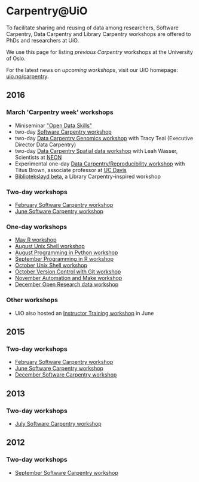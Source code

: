 # Carpentry@UiO

To facilitate sharing and reusing of data among researchers, Software Carpentry, Data Carpentry and Library Carpentry workshops are offered to PhDs and researchers at UiO.

We use this page for listing *previous Carpentry* workshops at the University of Oslo.

For the latest news on *upcoming workshops*, visit our UiO homepage: [uio.no/carpentry](http://uio.no/carpentry).


## 2016

### March 'Carpentry week' workshops 
* Miniseminar ["Open Data Skills"](https://www.ub.uio.no/english/courses-events/events/ureal/2016/160314dataskills.html)
* two-day [Software Carpentry workshop](https://uio-carpentry.github.io/2016-03-15-Oslo-SWC/)
* two-day [Data Carpentry Genomics workshop](http://uio-carpentry.github.io/2016-03-15-Oslo-data-bio/) with Tracy Teal (Executive Director Data Carpentry)
* two-day [Data Carpentry Spatial data workshop](http://uio-carpentry.github.io/2016-03-15-OSLOdataGeo/) with Leah Wasser, Scientists at [NEON](www.neonscience.org)
* Experimental one-day [Data Carpentry/Reproducibility workshop](https://2016-oslo-repeatability.readthedocs.io/en/latest/) with Titus Brown, associate professor at [UC Davis](http://ivory.idyll.org/lab/)
* [Biblioteksløyd beta](https://scriptotek.github.io/2016-03-17-BS/), a Library Carpentry-inspired workshop

### Two-day workshops
* [February Software Carpentry workshop](http://uio-carpentry.github.io/2016-02-01-Oslo/)
* [June Software Carpentry workshop](https://uio-carpentry.github.io/2016-06-20-Oslo-SWC/)


### One-day workshops
* [May R workshop](http://uio-carpentry.github.io/2016-05-10-R/)
* [August Unix Shell workshop](https://uio-carpentry.github.io/2016-08-23-unix/)
* [August Programming in Python workshop](https://uio-carpentry.github.io/2016-08-31-python/)
* [September Programming in R workshop](https://uio-carpentry.github.io/2016-09-14-R/)
* [October Unix Shell  workshop](https://uio-carpentry.github.io/2016-10-12-unix/)
* [October Version Control with Git workshop](https://uio-carpentry.github.io/2016-10-26-git/)
* [November Automation and Make workshop](https://uio-carpentry.github.io/2016-11-09-make/)
* [December Open Research data workshop](http://www.ub.uio.no/english/courses-events/courses/other/Carpentry/software-carpentry/time-and-place/161205_RDM)

### Other workshops
* UiO also hosted an [Instructor Training workshop](http://uio-carpentry.github.io/2016-06-30-Oslo-ttt/) in June

## 2015

### Two-day workshops

* [February Software Carpentry workshop](https://karinlag.github.io/2015-02-26-Oslo/)
* [June Software Carpentry workshop](https://lexnederbragt.github.io/2015-06-02-Oslo/)
* [December Software Carpentry workshop](https://huguesfontenelle.github.io/2015-12-02-Oslo/)

## 2013

### Two-day workshops

* [July Software Carpentry workshop](https://swcarpentry.github.io/2013-07-03-oslo/)


## 2012

### Two-day workshops
* [September Software Carpentry workshop](https://swcarpentry.github.io/2012-09-17-oslo/)
